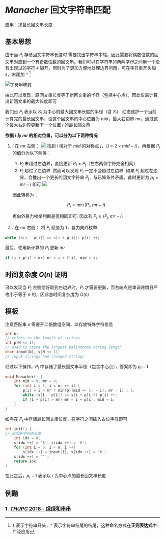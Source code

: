 # $Manacher$ 回文字符串匹配

应用：求最长回文串长度

## 基本思想

由于当 $P_i$ 存储回文字符串长度时 需要找出字符串中轴，因此需要将偶数位数的回文串对应到一个有奇数位数的回文串。我们可以在字符串的两两字母之间用一个没有出现过的字符 `#` 隔开，同时为了更加方便地处理边界问题，可在字符串开头加 `$`，末尾加 `^` [^1]

![字符串映射](https://pic.imgdb.cn/item/63d8b2e3face21e9ef1b4ff4.jpg)

由此可以发现，原回文串长度等于新回文串的半径（包括中心点），因此仅需计算出新回文串的最大长度即可

我们设 $P_i$ 表示以 $S_i$ 为中心的最大回文串长度的半径（含 $S_i$）
动态维护一个当前计算完的最长回文串，设这个回文串的中心位置为 $mid$，最大右边界 $mr$，通过这个最大右边界更新下一个位置 $i$ 的最长回文串

**依据 $i$ 与 $mr$ 的相对位置，可以分为以下两种情况**

1. $i$ 在 $mr$ 左侧：
   ![](https://pic.imgdb.cn/item/63d8baf2face21e9ef31a05f.jpg)
    找到 $i$ 相对于 $mid$ 的对称点 $j$，（$j = 2 \times mid - i$），再根据 $P_j$ 的值分为以下两类：

      1. $P_j$ 未超过左边界，直接更新 $P_i = P_j$（左右两侧字符完全相同）
      2. $P_j$ 超过了左边界. 然而可以发现 $P_i$ 一定不会超过左边界. 如果 $P_i$ 超过左边界，会推出一个更长的回文字符串 $P_j$，与已知条件矛盾。此时更新为 $p_i = mr - i$ 即可 
      ![](https://pic.imgdb.cn/item/63d8bbeeface21e9ef3448c0.jpg)

	因此转移为：

	$$P_i = \min(P_j,\ mr - i)$$

   再向外暴力枚举判断是否相同即可. 因此有 $P_i \geqslant (P_j, mr - i)$
1. $i$ 在 $mr$ 右侧：
   将 $P_i$ 赋值为 $1$，暴力向外枚举. 

```cpp
while (s[i - p[i]] == s[i + p[i]]) p[i] ++;
```

最后，使用新计算的 $P_i$ 更新 $mr$

```cpp
if (i + p[i] > mr) mr = i + f[i], mid = i;
```

## 时间复杂度 $O(n)$ 证明

可以发现当 $P_j$ 左侧恰好取到左边界时，$P_i$ 才需要更新，而右端点是单调递增且严格小于等于 $n$ 的，因此总时间复杂度为 $O(n)$

## 模板

注意匹配串 $s$ 需要开二倍数组空间，以存放特殊字符信息

```cpp
int n;
// refers to the length of strings
int p[N << 1];
// used to store the longest palindrome string length
char input[N], s[N << 1];
// input strings and changed strings
```

经过以下操作，$P_i$ 中存储了最长回文串半径（包含中心点），答案即为 $p_i - 1$

```cpp
void Manacher() {
	int mid = 0, mr = 0;
	for (int i = 1; i < n; ++ i) {
		p[i] = i < mr ? min(p[(mid << 1) - i], mr - i) : 1;
		while (s[i - p[i]] == s[i + p[i]]) p[i] ++;
		if (i + p[i] > mr) mr = i + p[i], mid = i;
	}
}
```

如需在 $P_i$ 中存储最长回文串长度，在字符之间插入占位字符即可

```cpp
int init() {
// 返回新字符串长度 
	int idx = 0;
	s[idx ++] = '$', s[idx ++] = '#';
	for (int i = 0; i < n; i ++)
		s[idx ++] = input[i], s[idx ++] = '#';
	s[idx ++] = '^';
	return idx;
}
```

在此之后，$p_i - 1$ 表示以 $i$ 为中心点的最长回文串长度

## 例题

### 1. [$THUPC\ 2018$ - 绿绿和串串](https://www.luogu.com.cn/problem/P5446)



[^1]:`$` 表示字符串开头，`^` 表示字符串结尾的结尾，这种命名方式在**正则表达式**中广泛应用